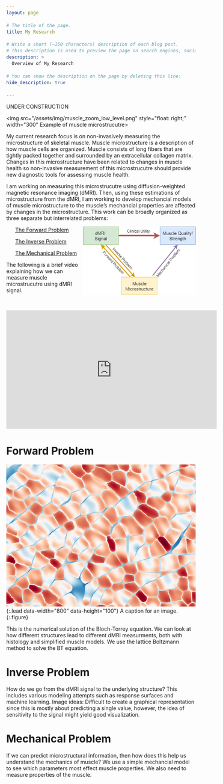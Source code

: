 ```yaml
---
layout: page

# The title of the page.
title: My Research

# Write a short (~150 characters) description of each blog post.
# This description is used to preview the page on search engines, social media, etc.
description: >
  Overview of My Research

# You can show the description on the page by deleting this line:
hide_description: true

---
```

UNDER CONSTRUCTION

<img src="/assets/img/muscle_zoom_low_level.png" style="float: right;" width="300" <caption>Example of muscle microstrucutre</caption>>

My current research focus is on non-invasively measuring the microstructure of skeletal muscle. Muscle microstructure is a description of how muscle cells are organized. Muscle consists of long fibers that are tightly packed together and surrounded by an extracellular collagen matrix. Changes in this microstructure have been related to changes in muscle health so non-invasive measurement of this microstrucutre should provide new diagnostic tools for assessing muscle health. 

I am working on measuring this microstrucutre using diffusion-weighted magnetic resonance imaging (dMRI). Then, using these estimations of microstructure from the dMRI, I am working to develop mechancial models of muscle microstructure to the muscle’s mechancial properties are affected by changes in the microstructure. This work can be broadly organized as three separate but interrelated problems:  

<img src="/assets/img/project_scheme.png" style="float: right;" width="300">

&nbsp;&nbsp;&nbsp;&nbsp;&nbsp;&nbsp;[The Forward Problem](#forward-problem)

&nbsp;&nbsp;&nbsp;&nbsp;&nbsp;&nbsp;[The Inverse Problem](#inverse-problem)

&nbsp;&nbsp;&nbsp;&nbsp;&nbsp;&nbsp;[The Mechanical Problem](#mechanical-problem)

The following is a brief video explaining how we can measure muscle microstrucutre using dMRI signal. 

&nbsp;

<iframe width="560" height="315" src="https://www.youtube.com/embed/KDJG7JLhH2M" frameborder="0" allow="accelerometer; autoplay; encrypted-media; gyroscope; picture-in-picture" allowfullscreen></iframe>

# Forward Problem

![Full-width image](assets/img/final_frame_hist.png){:.lead data-width="800" data-height="100"}
A caption for an image.
{:.figure}

This is the numerical solution of the Bloch-Torrey equation.  We can look at how different structures lead to different dMRI measurments, both with histology and simplified muscle models. We use the lattice Boltzmann method to solve the BT equation. 

# Inverse Problem

How do we go from the dMRI signal to the underlying structure? This includes various modeling attempts such as response surfaces and machine learning. 
Image ideas: Difficult to create a graphical representation since this is mostly about predicting a single value, however, the idea of sensitivity to the signal might yield good visualization. 

# Mechanical Problem

If we can predict microstructural information, then how does this help us understand the mechanics of muscle? We use a simple mechancial model to see which parameters most effect muscle properties. We also need to measure properties of the muscle. 


